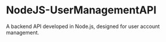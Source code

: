 # NodeJS-UserManagementAPI
A backend API developed in Node.js, designed for user account management.
